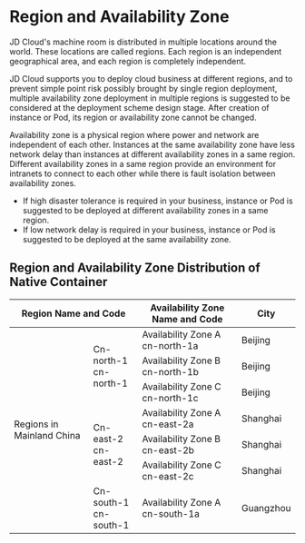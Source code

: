 # Region and Availability Zone
JD Cloud's machine room is distributed in multiple locations around the world. These locations are called regions. Each region is an independent geographical area, and each region is completely independent.  

JD Cloud supports you to deploy cloud business at different regions, and to prevent simple point risk possibly brought by single region deployment, multiple availability zone deployment in multiple regions is suggested to be considered at the deployment scheme design stage. After creation of instance or Pod, its region or availability zone cannot be changed.

Availability zone is a physical region where power and network are independent of each other. Instances at the same availability zone have less network delay than instances at different availability zones in a same region. Different availability zones in a same region provide an environment for intranets to connect to each other while there is fault isolation between availability zones.

* If high disaster tolerance is required in your business, instance or Pod is suggested to be deployed at different availability zones in a same region.  
* If low network delay is required in your business, instance or Pod is suggested to be deployed at the same availability zone.  

## Region and Availability Zone Distribution of Native Container
<table>
	<thead>
	<tr>
		<th colspan="2">Region Name and Code</th>
      	<th>Availability Zone Name and Code</th>
      	<th>City</th>
   	</tr>
		</thead>
	<tbody>
   	<tr>
      	<td rowspan="8">Regions in Mainland China</td>
      	<td rowspan="3">Cn-north-1<br>cn-north-1</td>
     	<td> Availability Zone A<br>cn-north-1a</td>
	   	<td> Beijing</td>
   </tr>
		
   <tr>
     	<td> Availability Zone B<br>cn-north-1b</td>
	   	<td> Beijing</td>
    </tr>
   <tr>
     	<td> Availability Zone C<br>cn-north-1c</td>
	   	<td> Beijing</td>
   </tr>
   <tr>
     	<td rowspan="3">Cn-east-2<br>cn-east-2</td>
     	<td>Availability Zone A<br>cn-east-2a</td>
	   	<td>Shanghai</td>
   </tr>
    	<tr>
     	<td>Availability Zone B<br>cn-east-2b</td>
	   	<td>Shanghai</td>
   </tr>
  <tr>
     	<td>Availability Zone C<br>cn-east-2c</td>
	   	<td>Shanghai</td>
   </tr>
  <tr>
     	<td>Cn-south-1<br>cn-south-1</td>
     	<td>Availability Zone A<br>cn-south-1a</td>
	   	<td>Guangzhou</td>
   </tr>
   </tbody>
</table>
